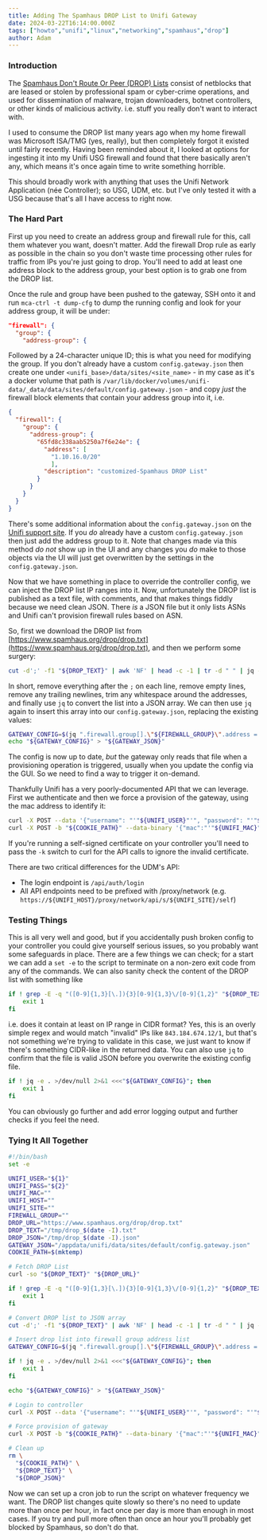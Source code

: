 ```yaml
---
title: Adding The Spamhaus DROP List to Unifi Gateway
date: 2024-03-22T16:14:00.000Z
tags: ["howto","unifi","linux","networking","spamhaus","drop"]
author: Adam
---
```


### Introduction

The [Spamhaus Don't Route Or Peer (DROP) Lists](https://www.spamhaus.org/blocklists/do-not-route-or-peer/) consist of netblocks that are leased or stolen by professional spam or cyber-crime operations, and used for dissemination of malware, trojan downloaders, botnet controllers, or other kinds of malicious activity. i.e. stuff you really don't want to interact with.

I used to consume the DROP list many years ago when my home firewall was Microsoft ISA/TMG (yes, really), but then completely forgot it existed until fairly recently. Having been reminded about it, I looked at options for ingesting it into my Unifi USG firewall and found that there basically aren't any, which means it's once again time to write something horrible.

This should broadly work with anything that uses the Unifi Network Application (née Controller); so USG, UDM, etc. but I've only tested it with a USG because that's all I have access to right now.

### The Hard Part

First up you need to create an address group and firewall rule for this, call them whatever you want, doesn't matter. Add the firewall Drop rule as early as possible in the chain so you don't waste time processing other rules for traffic from IPs you're just going to drop. You'll need to add at least one address block to the address group, your best option is to grab one from the DROP list.

Once the rule and group have been pushed to the gateway, SSH onto it and run `mca-ctrl -t dump-cfg` to dump the running config and look for your address group, it will be under:

```json
"firewall": {
  "group": {
    "address-group": {
```

Followed by a 24-character unique ID; this is what you need for modifying the group. If you don't already have a custom `config.gateway.json` then create one under `<unifi_base>/data/sites/<site_name>` - in my case as it's a docker volume that path is `/var/lib/docker/volumes/unifi-data/_data/data/sites/default/config.gateway.json` - and copy *just* the firewall block elements that contain your address group into it, i.e.

```json
{
  "firewall": {
    "group": {
      "address-group": {
        "65fd8c338aab5250a7f6e24e": {
          "address": [
            "1.10.16.0/20"
            ],
          "description": "customized-Spamhaus DROP List"
        }
      }
    }
  }
}
```

There's some additional information about the `config.gateway.json` on the [Unifi support site](https://help.ui.com/hc/en-us/articles/215458888-UniFi-USG-Advanced-Configuration-Using-config-gateway-json). If you *do* already have a custom `config.gateway.json` then just add the address group to it. Note that changes made via this method *do not* show up in the UI and any changes you *do* make to those objects via the UI will just get overwritten by the settings in the `config.gateway.json`.

Now that we have something in place to override the controller config, we can inject the DROP list IP ranges into it. Now, unfortunately the DROP list is published as a text file, with comments, and that makes things fiddly because we need clean JSON. There *is* a JSON file but it only lists ASNs and Unifi can't provision firewall rules based on ASN.

So, first we download the DROP list from [https://www.spamhaus.org/drop/drop.txt](https://www.spamhaus.org/drop/drop.txt), and then we perform some surgery:

```bash
cut -d';' -f1 "${DROP_TEXT}" | awk 'NF' | head -c -1 | tr -d " " | jq -R -s -c 'split("\n")' > "${DROP_JSON}"
```

In short, remove everything after the `;` on each line, remove empty lines, remove any trailing newlines, trim any whitespace around the addresses, and finally use `jq` to convert the list into a JSON array. We can then use `jq` again to insert this array into our `config.gateway.json`, replacing the existing values:

```bash
GATEWAY_CONFIG=$(jq ".firewall.group[].\"${FIREWALL_GROUP}\".address = input" "${GATEWAY_JSON}" "${DROP_JSON}")
echo "${GATEWAY_CONFIG}" > "${GATEWAY_JSON}"
```

The config is now up to date, *but* the gateway only reads that file when a provisioning operation is triggered, usually when you update the config via the GUI. So we need to find a way to trigger it on-demand.

Thankfully Unifi has a very poorly-documented API that we can leverage. First we authenticate and then we force a provision of the gateway, using the mac address to identify it:

```bash
curl -X POST --data '{"username": "'"${UNIFI_USER}"'", "password": "'"${UNIFI_PASS}"'"}' --header 'Content-Type: application/json' -c "${COOKIE_PATH}" "https://${UNIFI_HOST}/api/login"
curl -X POST -b "${COOKIE_PATH}" --data-binary '{"mac":"'"${UNIFI_MAC}"'","cmd":"force-provision"}' --header "Content-Type: application/json" "https://${UNIFI_HOST}/api/s/${UNIFI_SITE}/cmd/devmgr"
```

If you're running a self-signed certificate on your controller you'll need to pass the `-k` switch to curl for the API calls to ignore the invalid certificate.

There are two critical differences for the UDM's API:

* The login endpoint is `/api/auth/login`
* All API endpoints need to be prefixed with /proxy/network (e.g. `https://${UNIFI_HOST}/proxy/network/api/s/${UNIFI_SITE}/self`)

### Testing Things

This is all very well and good, but if you accidentally push broken config to your controller you could give yourself serious issues, so you probably want some safeguards in place. There are a few things we can check; for a start we can add a `set -e` to the script to terminate on a non-zero exit code from any of the commands. We can also sanity check the content of the DROP list with something like

```bash
if ! grep -E -q "([0-9]{1,3}[\.]){3}[0-9]{1,3}\/[0-9]{1,2}" "${DROP_TEXT}"; then
    exit 1
fi
```

i.e. does it contain at least on IP range in CIDR format? Yes, this is an overly simple regex and would match "invalid" IPs like `843.184.674.12/1`, but that's not something we're trying to validate in this case, we just want to know if there's something CIDR-like in the returned data. You can also use `jq` to confirm that the file is valid JSON before you overwrite the existing config file.

```bash
if ! jq -e . >/dev/null 2>&1 <<<"${GATEWAY_CONFIG}"; then
    exit 1
fi
```

You can obviously go further and add error logging output and further checks if you feel the need.

### Tying It All Together

```bash
#!/bin/bash
set -e

UNIFI_USER="${1}"
UNIFI_PASS="${2}"
UNIFI_MAC=""
UNIFI_HOST=""
UNIFI_SITE=""
FIREWALL_GROUP=""
DROP_URL="https://www.spamhaus.org/drop/drop.txt"
DROP_TEXT="/tmp/drop_$(date -I).txt"
DROP_JSON="/tmp/drop_$(date -I).json"
GATEWAY_JSON="/appdata/unifi/data/sites/default/config.gateway.json"
COOKIE_PATH=$(mktemp)

# Fetch DROP List
curl -so "${DROP_TEXT}" "${DROP_URL}"

if ! grep -E -q "([0-9]{1,3}[\.]){3}[0-9]{1,3}\/[0-9]{1,2}" "${DROP_TEXT}"; then
    exit 1
fi

# Convert DROP list to JSON array
cut -d';' -f1 "${DROP_TEXT}" | awk 'NF' | head -c -1 | tr -d " " | jq -R -s -c 'split("\n")' > "${DROP_JSON}"

# Insert drop list into firewall group address list
GATEWAY_CONFIG=$(jq ".firewall.group[].\"${FIREWALL_GROUP}\".address = input" "${GATEWAY_JSON}" "${DROP_JSON}")

if ! jq -e . >/dev/null 2>&1 <<<"${GATEWAY_CONFIG}"; then
    exit 1
fi

echo "${GATEWAY_CONFIG}" > "${GATEWAY_JSON}"

# Login to controller
curl -X POST --data '{"username": "'"${UNIFI_USER}"'", "password": "'"${UNIFI_PASS}"'"}' --header 'Content-Type: application/json' -c "${COOKIE_PATH}" "https://${UNIFI_HOST}/api/login"

# Force provision of gateway
curl -X POST -b "${COOKIE_PATH}" --data-binary '{"mac":"'"${UNIFI_MAC}"'","cmd":"force-provision"}' --header "Content-Type: application/json" "https://${UNIFI_HOST}/api/s/${UNIFI_SITE}/cmd/devmgr"

# Clean up
rm \
  "${COOKIE_PATH}" \
  "${DROP_TEXT}" \
  "${DROP_JSON}"
```

Now we can set up a cron job to run the script on whatever frequency we want. The DROP list changes quite slowly so there's no need to update more than once per hour, in fact once per day is more than enough in most cases. If you try and pull more often than once an hour you'll probably get blocked by Spamhaus, so don't do that.
